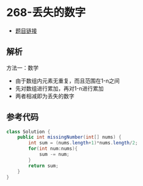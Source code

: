 # 268-丢失的数字

- [题目链接](https://leetcode-cn.com/problems/missing-number/)

## 解析

方法一：数学
- 由于数组内元素无重复，而且范围在1-n之间
- 先对数组进行累加，再对1-n进行累加
- 两者相减即为丢失的数字

## 参考代码
```Java
class Solution {
    public int missingNumber(int[] nums) {
        int sum = (nums.length+1)*nums.length/2;
        for(int num:nums){
            sum -= num;
        }
        return sum;
    }
}
```
